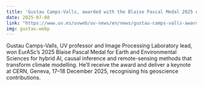 ```yaml
---
title: 'Gustau Camps-Valls, awarded with the Blaise Pascal Medal 2025 of the European Academy of Sciences'
date: 2025-07-08
link: "https://www.uv.es/uvweb/uv-news/en/news/gustau-camps-valls-awarded-blaise-pascal-medal-2025-earth-environmental-sciences-1285973304159/Novetat.html?id=1286442356800&plantilla=UV_Noticies/Page/TPGDetaillNews"
img: gustau.webp
---
```


Gustau Camps-Valls, UV professor and Image Processing Laboratory lead, won EurASc’s 2025 Blaise Pascal Medal for Earth and Environmental Sciences for hybrid AI, causal inference and remote-sensing methods that transform climate modelling. He’ll receive the award and deliver a keynote at CERN, Geneva, 17–18 December 2025, recognising his geoscience contributions.